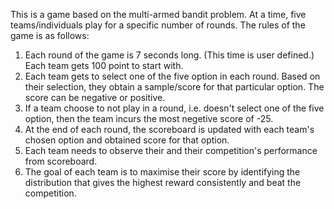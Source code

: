 This is a game based on the multi-armed bandit problem. At a time, five teams/individuals play for a specific number of rounds. The rules of the game is as follows:

1) Each round of the game is 7 seconds long. (This time is user defined.) Each team gets 100 point to start with.
2) Each team gets to select one of the five option in each round. Based on their selection, they obtain a sample/score for that particular option. The score can be negative or positive.
3) If a team choose to not play in a round, i.e. doesn't select one of the five option, then the team incurs the most negetive score of -25.
4) At the end of each round, the scoreboard is updated with each team's chosen option and obtained score for that option.
5) Each team needs to observe their and their competition's performance from scoreboard.
6) The goal of each team is to maximise their score by identifying the distribution that gives the highest reward consistently and beat the competition.

